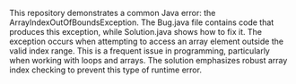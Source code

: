 This repository demonstrates a common Java error: the ArrayIndexOutOfBoundsException.  The Bug.java file contains code that produces this exception, while Solution.java shows how to fix it.  The exception occurs when attempting to access an array element outside the valid index range.  This is a frequent issue in programming, particularly when working with loops and arrays. The solution emphasizes robust array index checking to prevent this type of runtime error.